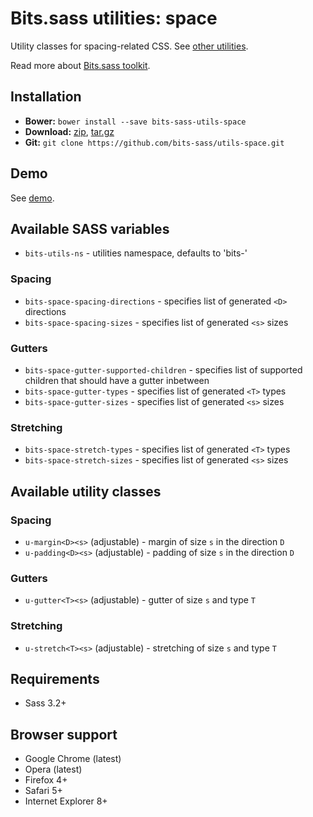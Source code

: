 # Bits.sass utilities: space

Utility classes for spacing-related CSS. See [other utilities](https://github.com/bits-sass/utils).

Read more about [Bits.sass toolkit](https://github.com/bits-sass/bits.sass).

## Installation

* __Bower:__ `bower install --save bits-sass-utils-space`
* __Download:__ [zip](https://github.com/bits-sass/utils-space/zipball/master), [tar.gz](https://github.com/bits-sass/utils-space/tarball/master)
* __Git:__ `git clone https://github.com/bits-sass/utils-space.git`

## Demo

See [demo](demo/index.html).

## Available SASS variables

* `bits-utils-ns` - utilities namespace, defaults to 'bits-'

### Spacing

* `bits-space-spacing-directions` - specifies list of generated `<D>` directions
* `bits-space-spacing-sizes` - specifies list of generated `<s>` sizes

### Gutters

* `bits-space-gutter-supported-children` - specifies list of supported children
   that should have a gutter inbetween
* `bits-space-gutter-types` - specifies list of generated `<T>` types
* `bits-space-gutter-sizes` - specifies list of generated `<s>` sizes

### Stretching

* `bits-space-stretch-types` - specifies list of generated `<T>` types
* `bits-space-stretch-sizes` - specifies list of generated `<s>` sizes

## Available utility classes

### Spacing

* `u-margin<D><s>` (adjustable) - margin of size `s` in the direction `D`
* `u-padding<D><s>` (adjustable) - padding of size `s` in the direction `D`

### Gutters

* `u-gutter<T><s>` (adjustable) - gutter of size `s` and type `T`

### Stretching

* `u-stretch<T><s>` (adjustable) - stretching of size `s` and type `T`

## Requirements

* Sass 3.2+

## Browser support

* Google Chrome (latest)
* Opera (latest)
* Firefox 4+
* Safari 5+
* Internet Explorer 8+
